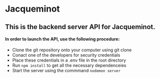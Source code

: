 # Jacqueminot

## This is the backend server API for Jacqueminot.

#### In order to launch the API, use the following procedure:
- Clone the git repository onto your computer using git clone
- Conact one of the developers for security credentials
- Place these credentials in a .env file in the root directory
- Run `npm install` to get all the necessary dependenceies
- Start the server using the commmand `nodemon server`
